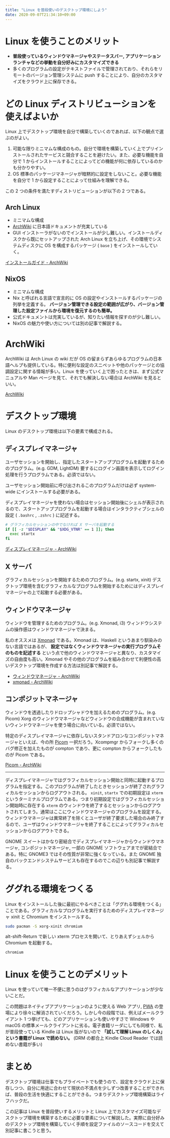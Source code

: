 ```yaml
---
title: "Linux を普段使いのデスクトップ環境にしよう"
date: 2020-09-07T21:34:10+09:00
---
```


# Linux を使うことのメリット

- **普段使っているウィンドウマネージャやステータスバー, アプリケーションランチャなどの挙動を自分好みにカスタマイズできる**
- 多くのプログラムの設定がテキストファイルで管理されており、それらをリモートのバージョン管理システムに push することにより、自分のカスタマイズをクラウド上に保存できる。

# どの Linux ディストリビューションを使えばよいか

Linux 上でデスクトップ環境を自分で構築していくのであれば、以下の観点で選ぶのがよい。

1. 可能な限りミニマムな構成のもの。自分で環境を構築していく上でプリインストールされたサービスと競合することを避けたい。また、必要な機能を自分で 1 からインストールすることによってどの機能が何に依存しているのかも分かりやすい。
2. OS 標準のパッケージマネージャが暗黙的に設定をしないこと。必要な機能を自分で 1 から設定することによって仕組みを理解できる。

この 2 つの条件を満たすディストリビューションが以下の 2 つである。

## Arch Linux

- ミニマムな構成
- [ArchWiki](https://wiki.archlinux.jp) に日本語ドキュメントが充実している
- GUI インストーラがないのでインストールが少し難しい。インストールディスクから既にセットアップされた Arch Linux を立ち上げ、その環境でシステムディスクに OS を構成するパッケージ ( `base` ) をインストールしていく。

[インストールガイド - ArchWiki](https://wiki.archlinux.jp/index.php/%E3%82%A4%E3%83%B3%E3%82%B9%E3%83%88%E3%83%BC%E3%83%AB%E3%82%AC%E3%82%A4%E3%83%89)

## NixOS

- ミニマムな構成
- Nix と呼ばれる言語で宣言的に OS の設定やインストールするパッケージの列挙を定義する。 **バージョン管理できる設定の範囲が広がり、バージョン管理した設定ファイルから環境を復元するのも簡単。**
- 公式ドキュメントは充実しているが、知りたい情報を探すのが少し難しい。
- NixOS の魅力や使い方については別の記事で解説する。

# ArchWiki

ArchWiki は Arch Linux の wiki だが OS の留まらずあらゆるプログラムの日本語ヘルプも提供している。特に便利な設定のスニペットや他のパッケージとの協調設定に関する情報が多い。Linux を使っていく上で困ったときは、まず公式マニュアルや Man ページを見て、それでも解決しない場合は ArchWiki を見るといい。

[ArchWiki](https://wiki.archlinux.jp/index.php/%E3%83%A1%E3%82%A4%E3%83%B3%E3%83%9A%E3%83%BC%E3%82%B8)

# デスクトップ環境

Linux のデスクトップ環境は以下の要素で構成される。

## ディスプレイマネージャ

ユーザセッションを開始し、指定したスタートアッププログラムを起動するためのプログラム。(e.g. GDM, LightDM) 要するにログイン画面を表示してログイン処理を行うプログラムである。必須ではない。

ユーザセッション開始前に呼び出されるこのプログラムだけは必ず system-wide にインストールする必要がある。

ディスプレイマネージャを使わない場合はセッション開始後にシェルが表示されるので、スタートアッププログラムを起動する場合はインタラクティブシェルの設定 ( `.bashrc` , `.zshrc` ) に記述する。

```bash
# グラフィカルセッションの中でなければ X サーバを起動する
if [[ -z "$DISPLAY" && "$XDG_VTNR" == 1 ]]; then
  exec startx
fi
```

[ディスプレイマネージャ - ArchWiki](https://wiki.archlinux.jp/index.php/%E3%83%87%E3%82%A3%E3%82%B9%E3%83%97%E3%83%AC%E3%82%A4%E3%83%9E%E3%83%8D%E3%83%BC%E3%82%B8%E3%83%A3)

## X サーバ

グラフィカルセッションを開始するためのプログラム。(e.g. startx, xinit) デスクトップ環境を含むグラフィカルなプログラムを開始するためにはディスプレイマネージャの上で起動する必要がある。

## ウィンドウマネージャ

ウィンドウを管理するためのプログラム。(e.g. Xmonad, i3) ウィンドウシステムの操作感はウィンドウマネージャで決まる。

私のオススメは [Xmonad](https://xmonad.org) である。Xmonad は、Haskell というあまり馴染みのない言語ではあるが、 **設定ではなくウィンドウマネージャの実行プログラムそのものを記述する** という点で他のウィンドウマネージャと異なり、カスタマイズの自由度も高い。Xmonad やその他のプログラムを組み合わせて利便性の高いデスクトップ環境を作成する方法は別記事で解説する。

- [ウィンドウマネージャ - ArchWiki](https://wiki.archlinux.jp/index.php/%E3%82%A6%E3%82%A3%E3%83%B3%E3%83%89%E3%82%A6%E3%83%9E%E3%83%8D%E3%83%BC%E3%82%B8%E3%83%A3)
- [xmonad - ArchWiki](https://wiki.archlinux.jp/index.php/Xmonad)

## コンポジットマネージャ

ウィンドウを透過したりドロップシャドウを加えるためのプログラム。(e.g. Picom) Xorg のウィンドウマネージャなどウィンドウの合成機能が含まれていないウィンドウマネージャを使う場合に向いている。必須ではない。

特定のディスプレイマネージャに依存しないスタンドアロンなコンポジットマネージャといえば、今の所 [Picom](https://github.com/yshui/picom) 一択だろう。Xcompmgr からフォークし多くのバグ修正を加えたものが compton であり、更に compton からフォークしたものが Picom である。

[Picom - ArchWiki](https://wiki.archlinux.jp/index.php/Picom)

---

ディスプレイマネージャではグラフィカルセッション開始と同時に起動するプログラムを指定する。このプログラムが終了したときセッションが終了されグラフィカルセッションからログアウトされる。 `xinit`, `startx` での初期設定は `xterm` というターミナルプログラムである。つまり初期設定ではグラフィカルセッション開始時に存在する `xterm` のウィンドウを終了するとセッションからログアウトされてしまう。通常はここにウィンドウマネージャのプログラムを設定する。ウィンドウマネージャは異常終了を除くとユーザが終了要求した場合のみ終了するので、ユーザはウィンドウマネージャを終了することによってグラフィカルセッションからログアウトできる。

GNOME スイートはかなり密結合でディスプレイマネージャからウィンドウマネージャ, コンポジットマネージャ, 一部の GNOME ソフトウェアまでが密結合である。特に GNOME3 ではその性質が非常に強くなっている。また GNOME 独自のバックエンドシステムサービスも存在するのでこの辺りも別記事で解説する。

# ググれる環境をつくる

Linux をインストールした後に最初にやるべきことは「ググれる環境をつくる」ことである。グラフィカルなプログラムを実行するためのディスプレイマネージャ xinit と Chromium をインストールする。

```bash
sudo pacman -S xorg-xinit chromium
```

alt-shift-Return で新しい xterm プロセスを開いて、とりあえずシェルから Chromium を起動する。

```bash
chromium
```

# Linux を使うことのデメリット

Linux を使っていて唯一不便に思うのはグラフィカルなアプリケーションが少ないことだ。

この問題はネイティブアプリケーションのように使える Web アプリ, [PWA](https://en.wikipedia.org/wiki/Progressive_web_application) の登場により徐々に解消されていくだろう。しかし今の段階では、例えばメールクライアント 1 つ挙げても、どのアプリケーションも使いやすさで Windows や macOS の標準メールクライアントに劣る。電子書籍リーダにしても同様で、私が普段使っている Kindle は Linux 版がないので **「試して理解 Linux のしくみ」という書籍が Linux で読めない。** (DRM の都合上 Kindle Cloud Reader では読めない書籍が多い)

# まとめ

デスクトップ環境は仕事でもプライベートでも使うので、設定をクラウド上に保存しつつ、自分に用途に合わせて現状の不満点を少しずつ改善することができれば、普段の生活を快適にすることができる。つまりデスクトップ環境構築はライフハックだ。

この記事は Linux を普段使いするメリットと Linux 上でカスタマイズ可能なデスクトップ環境を構築するために必要な要素について解説した。実際に自分好みのデスクトップ環境を構築していく手順を設定ファイルのソースコードを交えて別記事に書こうと思う。
